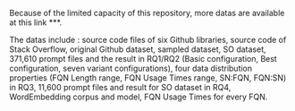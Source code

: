 Because of the limited capacity of this repository, more datas are available at this link ***.

The datas include : source code files of six Github libraries, source code of Stack Overflow, original Github dataset, sampled dataset, SO dataset, 371,610 prompt files and the result in RQ1/RQ2 (Basic configuration, Best configuration,  seven variant configurations), four data distribution properties (FQN Length range, FQN Usage Times range, SN:FQN, FQN:SN) in RQ3, 11,600 prompt files and result for SO dataset in RQ4, WordEmbedding corpus and model,  FQN Usage Times for every FQN.
